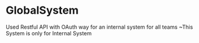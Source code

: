 # GlobalSystem
Used Restful API with OAuth way for an internal system for all teams 
~This System is only for Internal System
